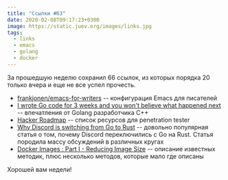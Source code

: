```yaml
---
title: "Ссылки #63"
date: 2020-02-08T09:17:23+0300
image: https://static.juev.org/images/links.jpg
tags:
  - links
  - emacs
  - golang
  - docker
---
```

За прошедшую неделю сохранил 66 ссылок, из которых порядка 20 только вчера и еще не все успел прочесть.

* [frankjonen/emacs-for-writers](https://github.com/frankjonen/emacs-for-writers) -- конфигурация Emacs для писателей
* [I wrote Go code for 3 weeks and you won't believe what happened next](https://danlark.org/2020/01/31/i-wrote-go-code-for-3-weeks-and-you-wont-believe-what-happened-next/) -- впечатления от Golang разработчика C++
* [Hacker Roadmap](https://sundowndev.github.io/hacker-roadmap/) -- список ресурсов для penetration tester
* [Why Discord is switching from Go to Rust](https://blog.discordapp.com/why-discord-is-switching-from-go-to-rust-a190bbca2b1f) -- довольно популярная статья о том, почему Discord переключились с Go на Rust. Статья породила массу обсуждений в различных кругах
* [Docker Images : Part I - Reducing Image Size](https://www.ardanlabs.com/blog/2020/02/docker-images-part1-reducing-image-size.html) -- описание известных методик, плюс несколько методов, которые мало где описаны

Хорошей вам недели!
